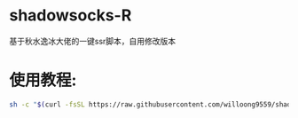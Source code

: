 # shadowsocks-R
基于秋水逸冰大佬的一键ssr脚本，自用修改版本

# 使用教程:

```bash
sh -c "$(curl -fsSL https://raw.githubusercontent.com/willoong9559/shadowsocks-R/master/shadowsocks-all.sh)"
```
